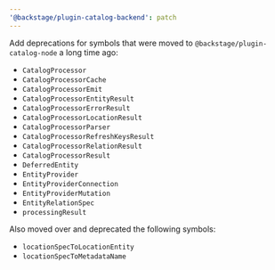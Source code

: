 ```yaml
---
'@backstage/plugin-catalog-backend': patch
---
```


Add deprecations for symbols that were moved to `@backstage/plugin-catalog-node` a long time ago:

- `CatalogProcessor`
- `CatalogProcessorCache`
- `CatalogProcessorEmit`
- `CatalogProcessorEntityResult`
- `CatalogProcessorErrorResult`
- `CatalogProcessorLocationResult`
- `CatalogProcessorParser`
- `CatalogProcessorRefreshKeysResult`
- `CatalogProcessorRelationResult`
- `CatalogProcessorResult`
- `DeferredEntity`
- `EntityProvider`
- `EntityProviderConnection`
- `EntityProviderMutation`
- `EntityRelationSpec`
- `processingResult`

Also moved over and deprecated the following symbols:

- `locationSpecToLocationEntity`
- `locationSpecToMetadataName`
